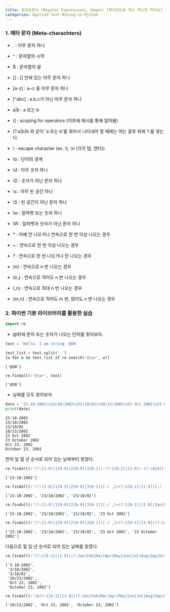 ```yaml
---
title: 정규표현식 (Regular Expressions, Regex) [파이썬으로 하는 텍스트 마이닝]
categories: Applied-Text-Mining-in-Python
---
```


### 1. 메타 문자 (Meta-charachters)

* . : 아무 문자 하나
* ^ : 문자열의 시작
* $ : 문자열의 끝
* [] : [] 안에 있는 아무 문자 하나
* [a-z] : a~z 중 아무 문자 하나
* [^abc] : a.b.c가 아닌 아무 문자 하나
* a\|b : a 또는 b
* () : scoping for operators (이후에 예시를 통해 알아봄)
* (?:a\|b)b 와 같이 'a 또는 b'를 묶어서 나타내야 할 때에는 여는 괄호 뒤에 ?:를 넣는다.


* \ : escape character (ex. \t, \n (각각 탭, 엔터))
* \b : 단어의 경계
* \d : 아무 숫자 하나
* \D : 숫자가 아닌 문자 하나
* \s : 아무 빈 공간 하나
* \S : 빈 공간이 아닌 문자 하나
* \w : 알파벳 또는 숫자 하나
* \W : 알파벳과 숫자가 아닌 문자 하나


* \* : 아예 안 나오거나 연속으로 한 번 이상 나오는 경우
* \+ : 연속으로 한 번 이상 나오는 경우
* ? : 연속으로 한 번 나오거나 안 나오는 경우
* {n} : 연속으로 n 번 나오는 경우
* {n,} : 연속으로 적어도 n 번 나오는 경우
* {,n} : 연속으로 최대 n 번 나오는 경우
* {m,n} : 연속으로 적어도 m 번, 많아도 n 번 나오는 경우

### 2. 파이썬 기본 라이브러리를 활용한 실습


```python
import re
```

* @뒤에 문자 또는 숫자가 나오는 단어를 찾아보자.


```python
text = 'Hello. I am string. @UN'
```


```python
text_list = text.split(' ')
[w for w in text_list if re.search('@\w+', w)]
```




    ['@UN']




```python
re.findall(r'@\w+', text)
```




    ['@UN']



* 날짜를 모두 찾아보자


```python
date = '23-10-2002\n23/10/2002\n23/10/02\n10/23/2002\n23 Oct 2002\n23 October 2002\nOct 23, 2002\nOctober 23, 2002'
print(date)
```

    23-10-2002
    23/10/2002
    23/10/02
    10/23/2002
    23 Oct 2002
    23 October 2002
    Oct 23, 2002
    October 23, 2002


먼저 일 월 년 순서로 되어 있는 날짜부터 찾겠다.


```python
re.findall(r'(?:[1-9]|1[0-9]|2[0-9]|3[0-1])-(?:1[0-2]|[1-9])-(?:\d{4}|\d{2})', date)
```




    ['23-10-2002']




```python
re.findall(r'(?:[1-9]|1[0-9]|2[0-9]|3[0-1])[-/ ,]+(?:1[0-2]|[1-9])[-/ ,]+(?:\d{4}|\d{2})', date)
```




    ['23-10-2002', '23/10/2002', '23/10/02']




```python
re.findall(r'(?:[1-9]|1[0-9]|2[0-9]|3[0-1])[-/ ,]+(?:1[0-2]|[1-9]|Jan|Feb|Mar|Apr|May|Jun|Jul|Aug|Sep|Oct|Nov|Dec)[-/ ,]+(?:\d{4}|\d{2})', date)
```




    ['23-10-2002', '23/10/2002', '23/10/02', '23 Oct 2002']




```python
re.findall(r'(?:[1-9]|1[0-9]|2[0-9]|3[0-1])[-/ ,]+(?:1[0-2]|[1-9]|(?:Jan|Feb|Mar|Apr|May|Jun|Jul|Aug|Sep|Oct|Nov|Dec)[a-z]*)[-/ ,]+(?:\d{4}|\d{2})', date)
```




    ['23-10-2002', '23/10/2002', '23/10/02', '23 Oct 2002', '23 October 2002']



다음으로 월 일 년 순서로 되어 있는 날짜를 찾겠다.


```python
re.findall(r'(?:1[0-2]|[1-9]|(?:Jan|Feb|Mar|Apr|May|Jun|Jul|Aug|Sep|Oct|Nov|Dec)[a-z]*)[-/ ,]+(?:[1-9]|1[0-9]|2[0-9]|3[0-1])[-/ ,]+(?:\d{4}|\d{2})', date)
```




    ['3-10-2002',
     '3/10/2002',
     '3/10/02',
     '10/23/2002',
     'Oct 23, 2002',
     'October 23, 2002']




```python
re.findall(r'\b(?:1[0-2]|[1-9]|(?:Jan|Feb|Mar|Apr|May|Jun|Jul|Aug|Sep|Oct|Nov|Dec)[a-z]*)[-/ ,]+(?:[1-9]|1[0-9]|2[0-9]|3[0-1])[-/ ,]+(?:\d{4}|\d{2})', date)
```




    ['10/23/2002', 'Oct 23, 2002', 'October 23, 2002']
